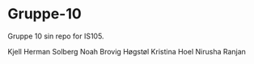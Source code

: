 # Gruppe-10
Gruppe 10 sin repo for IS105.

Kjell Herman Solberg
Noah Brovig Høgstøl
Kristina Hoel
Nirusha Ranjan

